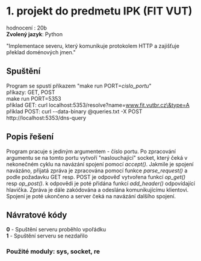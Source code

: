 # 1. projekt do predmetu IPK (FIT VUT)  
hodnocení : 20b  
**Zvolený jazyk**: Python  

"Implementace severu, který komunikuje protokolem HTTP a zajišťuje překlad doménových jmen."

## Spuštění
Program se spustí příkazem "make run PORT=*cislo_portu*"  
příkazy: GET, POST  
make run PORT=5353  
příklad GET: curl localhost:5353/resolve?name=www.fit.vutbr.cz\&type=A  
příklad POST: curl --data-binary @queries.txt -X POST http://localhost:5353/dns-query  

## Popis řešení
Program pracuje s jediným argumentem - číslo portu. Po zpracování argumentu se na tomto portu vytvoří "naslouchající" socket, který čeká v nekonečném cyklu na navázání spojení pomocí *accept()*. Jakmile je spojení navázáno, přijatá zpráva je zpracována pomocí funkce *parse_request()* a podle požadavku GET resp. POST je odpověď vytvořena funkcí *op_get()* resp *op_post()*. k odpovědi je poté přidána funkcí *add_header()* odpovídající hlavička. Zpráva je dále zakódována a odeslána komunikujícímu klientovi. Spojení je poté ukončeno a server čeká na navázání dalšího spojení.

## Návratové kódy
**0** - Spuštění serveru proběhlo vpořádku  
**1** - Spuštění serveru se nezdařilo

### Použité moduly: sys, socket, re



